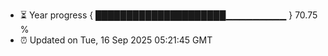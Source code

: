 - ⏳ Year progress { █████████████████████▁▁▁▁▁▁▁▁▁ } 70.75 %
- ⏰ Updated on Tue, 16 Sep 2025 05:21:45 GMT

